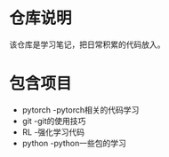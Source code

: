 # 仓库说明

该仓库是学习笔记，把日常积累的代码放入。

# 包含项目

* pytorch   -pytorch相关的代码学习
* git       -git的使用技巧
* RL        -强化学习代码
* python    -python一些包的学习